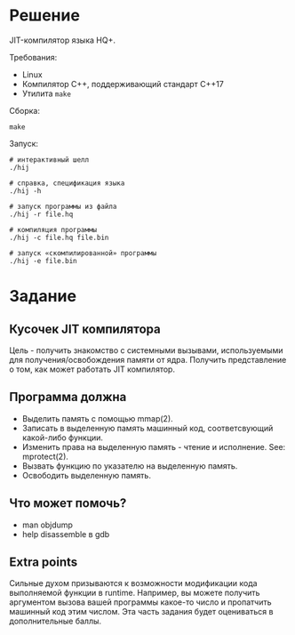 # Решение

JIT-компилятор языка HQ+.

Требования:

* Linux
* Компилятор C++, поддерживающий стандарт C++17
* Утилита `make`

Сборка:

    make

Запуск:

    # интерактивный шелл
    ./hij

    # справка, спецификация языка
    ./hij -h

    # запуск программы из файла
    ./hij -r file.hq

    # компиляция программы
    ./hij -c file.hq file.bin

    # запуск «скомпилированной» программы
    ./hij -e file.bin

# Задание

## Кусочек JIT компилятора

Цель - получить знакомство с системными вызывами, используемыми для получения/освобождения
памяти от ядра. Получить представление о том, как может работать JIT компилятор.

## Программа должна
 * Выделить память с помощью mmap(2).
 * Записать в выделенную память машинный код, соответсвующий какой-либо функции.
 * Изменить права на выделенную память - чтение и исполнение. See: mprotect(2).
 * Вызвать функцию по указателю на выделенную память.
 * Освободить выделенную память.

## Что может помочь?
 * man objdump
 * help disassemble в gdb

## Extra points
Сильные духом призываются к возможности модификации кода выполняемой функции
в runtime. Например, вы можете получить аргументом вызова вашей программы
какое-то число и пропатчить машинный код этим числом. Эта часть задания будет
оцениваться в дополнительные баллы.
